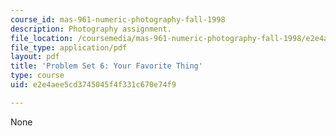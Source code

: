 ```yaml
---
course_id: mas-961-numeric-photography-fall-1998
description: Photography assignment.
file_location: /coursemedia/mas-961-numeric-photography-fall-1998/e2e4aee5cd3745045f4f331c670e74f9_ps6.pdf
file_type: application/pdf
layout: pdf
title: 'Problem Set 6: Your Favorite Thing'
type: course
uid: e2e4aee5cd3745045f4f331c670e74f9

---
```

None